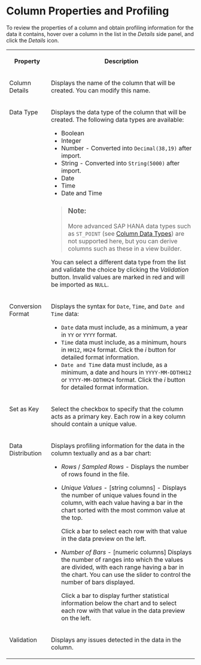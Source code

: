 <!-- loio32654ada324643b6a39690f673b92459 -->

# Column Properties and Profiling

To review the properties of a column and obtain profiling information for the data it contains, hover over a column in the list in the *Details* side panel, and click the *Details* icon.


<table>
<tr>
<th valign="top">

Property

</th>
<th valign="top">

Description

</th>
</tr>
<tr>
<td valign="top">

Column Details

</td>
<td valign="top">

Displays the name of the column that will be created. You can modify this name.

</td>
</tr>
<tr>
<td valign="top">

Data Type

</td>
<td valign="top">

Displays the data type of the column that will be created. The following data types are available:

-   Boolean
-   Integer
-   Number - Converted into `Decimal(38,19)` after import.
-   String - Converted into `String(5000)` after import.
-   Date
-   Time
-   Date and Time

> ### Note:  
> More advanced SAP HANA data types such as `ST_POINT` \(see [Column Data Types](column-data-types-7b1dc6e.md)\) are not supported here, but you can derive columns such as these in a view builder.

You can select a different data type from the list and validate the choice by clicking the *Validation* button. Invalid values are marked in red and will be imported as `NULL`.

</td>
</tr>
<tr>
<td valign="top">

Conversion Format

</td>
<td valign="top">

Displays the syntax for `Date`, `Time`, and `Date and Time` data:

-   `Date` data must include, as a minimum, a year in `YY` or `YYYY` format.
-   `Time` data must include, as a minimum, hours in `HH12`, `HH24` format. Click the *i* button for detailed format information.
-   `Date and Time` data must include, as a minimum, a date and hours in `YYYY-MM-DDTHH12` or `YYYY-MM-DDTHH24` format. Click the *i* button for detailed format information.



</td>
</tr>
<tr>
<td valign="top">

Set as Key

</td>
<td valign="top">

Select the checkbox to specify that the column acts as a primary key. Each row in a key column should contain a unique value.

</td>
</tr>
<tr>
<td valign="top">

Data Distribution

</td>
<td valign="top">

Displays profiling information for the data in the column textually and as a bar chart:

-   *Rows* / *Sampled Rows* - Displays the number of rows found in the file.
-   *Unique Values* - \[string columns\] - Displays the number of unique values found in the column, with each value having a bar in the chart sorted with the most common value at the top.

    Click a bar to select each row with that value in the data preview on the left.

-   *Number of Bars* - \[numeric columns\] Displays the number of ranges into which the values are divided, with each range having a bar in the chart. You can use the slider to control the number of bars displayed.

    Click a bar to display further statistical information below the chart and to select each row with that value in the data preview on the left.




</td>
</tr>
<tr>
<td valign="top">

Validation

</td>
<td valign="top">

Displays any issues detected in the data in the column.

</td>
</tr>
</table>

